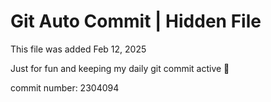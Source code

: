 # Git Auto Commit | Hidden File

This file was added Feb 12, 2025

Just for fun and keeping my daily git commit active 🤪

commit number: 2304094
